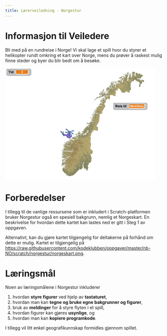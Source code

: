 ```yaml
---
title: Lærerveiledning - Norgestur
---
```


# Informasjon til Veiledere

Bli med på en rundreise i Norge! Vi skal lage et spill hvor du styrer
et helikopter rundt omkring et kart over Norge, mens du prøver å
raskest mulig finne steder og byer du blir bedt om å besøke.

![](norgestur.png)

# Forberedelser

I tillegg til de vanlige ressursene som er inkludert i
Scratch-platformen bruker Norgestur også en spesiell bakgrunn, nemlig
et Norgeskart. En beskrivelse for hvordan dette kartet kan lastes ned
er gitt i Steg 1 av oppgaven.

Alternativt, kan du gjøre kartet tilgjengelig for deltakerne på
forhånd om dette er mulig. Kartet er tilgjengelig på
<https://raw.githubusercontent.com/kodeklubben/oppgaver/master/nb-NO/scratch/norgestur/norgeskart.png>.

# Læringsmål

Noen av læringsmålene i Norgestur inkluderer

1. hvordan __styre figurer__ ved hjelp av __tastaturet__,
2. hvordan man kan __tegne og bruke egne bakgrunner og figurer__,
3. bruk av __meldinger__ for å styre flyten i et spill,
4. hvordan figurer kan gjøres __usynlige__, og
5. hvordan man kan __kopiere programkode__.

I tillegg vil litt enkel geografikunnskap formidles gjennom spillet.

